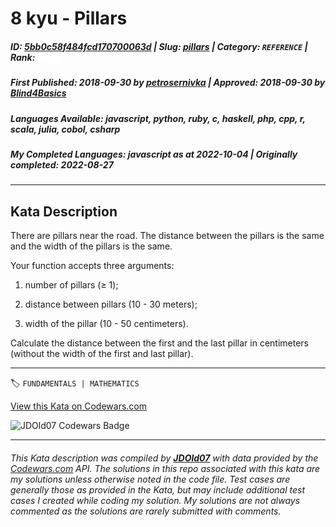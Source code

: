 # 8 kyu - Pillars

##### **ID**: [5bb0c58f484fcd170700063d](https://www.codewars.com/kata/5bb0c58f484fcd170700063d) | **Slug**: [pillars](https://www.codewars.com/kata/5bb0c58f484fcd170700063d) | **Category**: `REFERENCE` | **Rank**: <span style="color:white">8 kyu</span>

##### **First Published**: 2018-09-30 ***by*** [petrosernivka](https://www.codewars.com/users/petrosernivka) | **Approved**: 2018-09-30 ***by*** [Blind4Basics](https://www.codewars.com/users/Blind4Basics)

##### **Languages Available**: javascript, python, ruby, c, haskell, php, cpp, r, scala, julia, cobol, csharp

##### **My Completed Languages**: javascript ***as at*** 2022-10-04 | **Originally completed**: 2022-08-27

---

## Kata Description


There are pillars near the road. The distance between the pillars is the same and the width of the pillars is the same.

Your function accepts three arguments:

1. number of pillars (≥ 1);

2. distance between pillars (10 - 30 meters);

3. width of the pillar (10 - 50 centimeters).



Calculate the distance between the first and the last pillar in centimeters (without the width of the first and last pillar).

---


🏷 `FUNDAMENTALS | MATHEMATICS`


[View this Kata on Codewars.com](https://www.codewars.com/kata/5bb0c58f484fcd170700063d)

![](https://www.codewars.com/users/jdold07/badges/large "JDOld07 Codewars Badge")

---

###### *This Kata description was compiled by [**JDOld07**](https://tpstech.dev) with data provided by the [Codewars.com](https://www.codewars.com) API.  The solutions in this repo associated with this kata are my solutions unless otherwise noted in the code file.  Test cases are generally those as provided in the Kata, but may include additional test cases I created while coding my solution.  My solutions are not always commented as the solutions are rarely submitted with comments.*
